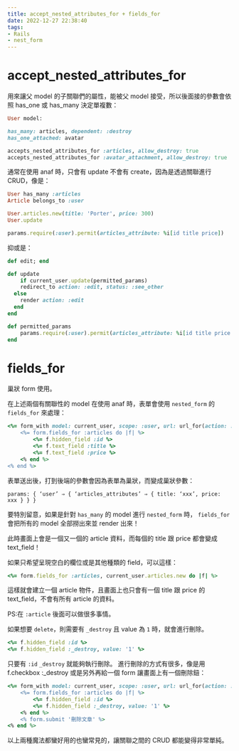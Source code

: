 ```yaml
---
title: accept_nested_attributes_for + fields_for 
date: 2022-12-27 22:38:40
tags:
- Rails
- nest_form
---
```

# accept_nested_attributes_for
用來讓父 model 的子關聯們的屬性，能被父 model 接受，所以後面接的參數會依照 has_one 或 has_many 決定單複數：
<!-- more -->

```ruby
User model:

has_many: articles, dependent: :destroy
has_one_attached: avatar

accepts_nested_attributes_for :articles, allow_destroy: true
accepts_nested_attributes_for :avatar_attachment, allow_destroy: true
```

通常在使用 anaf 時，只會有 update 不會有 create，因為是透過關聯進行 CRUD，像是：

```ruby
User has_many :articles
Article belongs_to :user

User.articles.new(title: 'Porter', price: 300)
User.update

params.require(:user).permit(articles_attribute: %i[id title price])
```
抑或是：
```ruby
def edit; end

def update
	if current_user.update(permitted_params)
    redirect_to action: :edit, status: :see_other
  else
    render action: :edit
  end
end

def permitted_params
	params.require(:user).permit(articles_attribute: %i[id title price _destroy])
end
```

# fields_for
巢狀 form 使用。

在上述兩個有關聯性的 model 在使用 anaf 時，表單會使用 `nested_form`  的 `fields_for` 來處理：
```ruby
<%= form_with model: current_user, scope: :user, url: url_for(action: :update), method: :patch do |form| %>
	<%= form.fields_for :articles do |f| %>
		<%= f.hidden_field :id %>   
		<%= f.text_field :title %>
		<%= f.text_field :price %>
	<% end %>
<% end %>
```
表單送出後，打到後端的參數會因為表單為巢狀，而變成巢狀參數：

`params: { ‘user’ ⇒ { ‘articles_attributes’ ⇒ { title: ‘xxx’, price: xxx } } }`

要特別留意，如果是針對 `has_many` 的 model 進行 `nested_form`  時， `fields_for` 會把所有的 model 全部撈出來並 render 出來！ 

此時畫面上會是一個又一個的 article 資料，而每個的 title 跟 price 都會變成 text_field！

如果只希望呈現空白的欄位或是其他種類的 field，可以這樣：
```ruby
<%= form.fields_for :articles, current_user.articles.new do |f| %>
```
這樣就會建立一個 article 物件，且畫面上也只會有一個 title 跟 price 的 text_field，不會有所有 article 的資料。

PS:在 `:article` 後面可以做很多事情。

如果想要 `delete`，則需要有 `_destroy` 且 value 為 `1` 時，就會進行刪除。
```ruby
<%= f.hidden_field :id %>
<%= f.hidden_field :_destroy, value: '1' %>
```
只要有 `:id` `_destroy` 就能夠執行刪除。
進行刪除的方式有很多，像是用 f.checkbox :_destroy 或是另外再給一個 form 讓畫面上有一個刪除鈕：
```ruby
<%= form_with model: current_user, scope: :user, url: url_for(action: :update), method: :patch do |form| %>
	<%= form.fields_for :articles do |f| %>
		<%= f.hidden_field :id %>
		<%= f.hidden_field :_destroy, value: '1' %>
	<% end %>
	<% form.submit '刪除文章' %>
<% end %>
```
以上兩種魔法都蠻好用的也蠻常見的，讓關聯之間的 CRUD 都能變得非常單純。